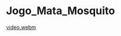 # Jogo_Mata_Mosquito
[video.webm](https://github.com/RafaellaCristinaCSS/Jogo_Mata_Mosquito/assets/69471056/372747e1-fd99-4dd5-b436-ee2e93f69074)
